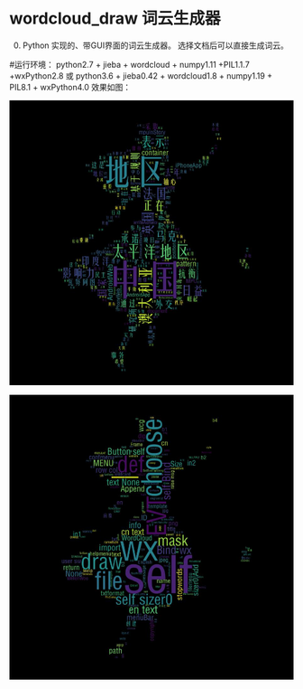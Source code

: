# **wordcloud_draw 词云生成器**

0. Python 实现的、带GUI界面的词云生成器。
选择文档后可以直接生成词云。

#运行环境：
python2.7 + jieba + wordcloud + numpy1.11 +PIL1.1.7 +wxPython2.8
或
python3.6 + jieba0.42 + wordcloud1.8 + numpy1.19 + PIL8.1 + wxPython4.0
效果如图：

![中文文档](images/cn.jpg)

![英文文档](images/en.jpg)
